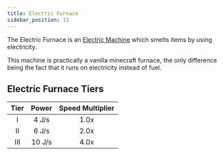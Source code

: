 ```yaml
---
title: Electric Furnace
sidebar_position: 13
---
```


The Electric Furnace is an [Electric Machine](Electric-Machines) which smelts items by using electricity.

This machine is practically a vanilla minecraft furnace, the only difference being the fact that it runs on electricity instead of fuel.

## Electric Furnace Tiers

| Tier | Power  | Speed Multiplier |
|:----:|:------:|:----------------:|
|  I   | 4 J/s  |       1.0x       |
|  II  | 6 J/s  |       2.0x       |
| III  | 10 J/s |       4.0x       |
